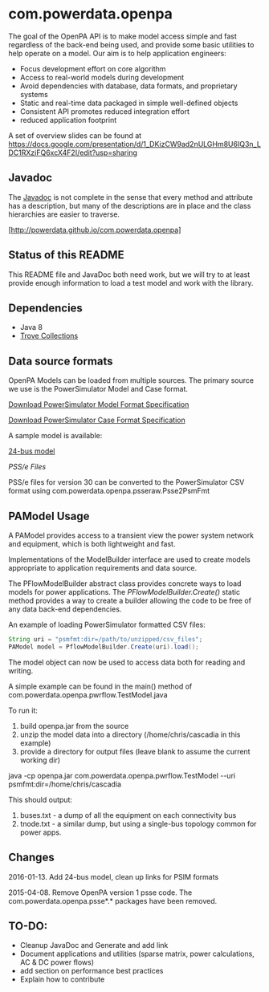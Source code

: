 com.powerdata.openpa
====================

The goal of the OpenPA API is to make model access simple and fast regardless of the back-end being used,
and provide some basic utilities to help operate on a model.  Our aim is to help application engineers:

* Focus development effort on core algorithm
* Access to real-world models during development
* Avoid dependencies with database, data formats, and proprietary systems
* Static and real-time data packaged in simple well-defined objects
* Consistent API promotes reduced integration effort
* reduced application footprint

A set of overview slides can be found at https://docs.google.com/presentation/d/1_DKizCW9ad2nULGHm8U6IQ3n_LDC1RXziFQ6xcX4F2I/edit?usp=sharing

Javadoc
-------
The [Javadoc](http://powerdata.github.io/com.powerdata.openpa) is not complete
in the sense that every method and attribute has a description,
but many of the descriptions are in place and
the class hierarchies are easier to traverse.

[http://powerdata.github.io/com.powerdata.openpa]


Status of this README
-----
This README file and JavaDoc both need work, but we will try to at least provide enough information to load a 
test model and work with the library.

Dependencies
------
* Java 8
* [Trove Collections](https://bitbucket.org/trove4j/trove)


Data source formats
------

OpenPA Models can be loaded from multiple sources.  The primary source we use is the PowerSimulator Model and Case format.

[Download PowerSimulator Model Format Specification](http://powerdata.github.io/com.powerdata.openpa/PowerSimulatorModelFormats.pdf)

[Download PowerSimulator Case Format Specification](http://powerdata.github.io/com.powerdata.openpa/PowerSimulatorCaseFormats.pdf)

A sample model is available:

[24-bus model](http://powerdata.github.io/com.powerdata.openpa/psmfmtmodels/24-bus.zip)


*PSS/e Files*

PSS/e files for version 30 can be converted to the PowerSimulator CSV format using com.powerdata.openpa.psseraw.Psse2PsmFmt


PAModel Usage
-----

A PAModel provides access to a transient view the power system network and equipment, which is both lightweight and fast.  

Implementations of the ModelBuilder interface are used to create models appropriate to application requirements
and data source.

The PFlowModelBuilder abstract class provides concrete ways to load models for power applications.
The *PFlowModelBuilder.Create()* static method provides a way to create a builder allowing the code to be free of 
any data back-end dependencies.

An example of loading PowerSimulator formatted CSV files:

```java
String uri = "psmfmt:dir=/path/to/unzipped/csv_files";
PAModel model = PflowModelBuilder.Create(uri).load();
```

The model object can now be used to access data both for reading and writing.  

A simple example can be found in the main() method of com.powerdata.openpa.pwrflow.TestModel.java

To run it:

1. build openpa.jar from the source
2. unzip the model data into a directory (/home/chris/cascadia in this example)
3. provide a directory for output files (leave blank to assume the current working dir)

java -cp openpa.jar com.powerdata.openpa.pwrflow.TestModel --uri psmfmt:dir=/home/chris/cascadia

This should output:

1. buses.txt - a dump of all the equipment on each connectivity bus
2. tnode.txt - a similar dump, but using a single-bus topology common for power apps.

Changes
------
2016-01-13.  Add 24-bus model, clean up links for PSIM formats

2015-04-08.  Remove OpenPA version 1 psse code.  The com.powerdata.openpa.psse\*.\* packages have been removed.  

TO-DO:
------
* Cleanup JavaDoc and Generate and add link
* Document applications and utilities (sparse matrix, power calculations, AC & DC power flows)
* add section on performance best practices
* Explain how to contribute

